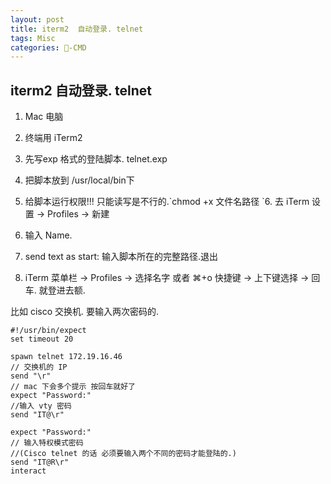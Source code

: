 ```yaml
---
layout: post
title: iterm2  自动登录. telnet  
tags: Misc
categories: -CMD
---
```


## iterm2  自动登录. telnet
1. Mac 电脑
2. 终端用 iTerm2 
3. 先写exp 格式的登陆脚本.   telnet.exp
4. 把脚本放到 /usr/local/bin下
5. 给脚本运行权限!!! 只能读写是不行的.\`chmod +x 文件名路径
	\`6. 去 iTerm 设置 → Profiles → 新建 
7. 输入 Name. 
8. send text as start:  输入脚本所在的完整路径.退出 

9. iTerm 菜单栏 → Profiles → 选择名字
或者 ⌘+o 快捷键 → 上下键选择 → 回车. 就登进去额.


比如 cisco 交换机.   要输入两次密码的.


	#!/usr/bin/expect
	set timeout 20
	
	spawn telnet 172.19.16.46
	// 交换机的 IP
	send "\r"
	// mac 下会多个提示 按回车就好了
	expect "Password:"
	//输入 vty 密码
	send "IT@\r"
	
	expect "Password:"
	// 输入特权模式密码
	//(Cisco telnet 的话 必须要输入两个不同的密码才能登陆的.)
	send "IT@R\r"
	interact
